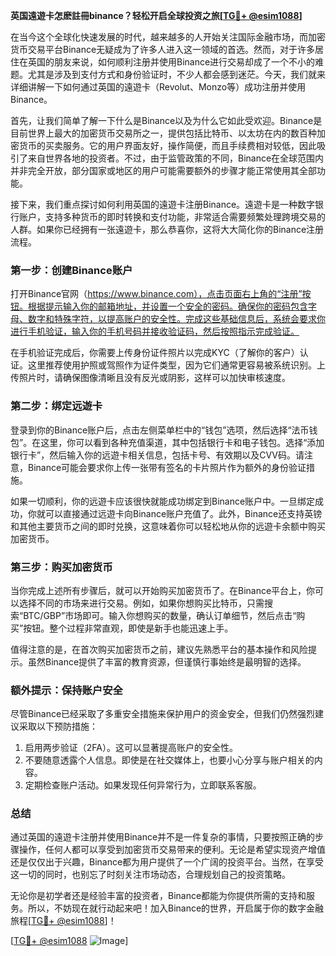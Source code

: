 **英国遠遊卡怎麽註冊binance？轻松开启全球投资之旅[[TG💪+ @esim1088](https://t.me/s/esim1088)]**

在当今这个全球化快速发展的时代，越来越多的人开始关注国际金融市场，而加密货币交易平台Binance无疑成为了许多人进入这一领域的首选。然而，对于许多居住在英国的朋友来说，如何顺利注册并使用Binance进行交易却成了一个不小的难题。尤其是涉及到支付方式和身份验证时，不少人都会感到迷茫。今天，我们就来详细讲解一下如何通过英国的遠遊卡（Revolut、Monzo等）成功注册并使用Binance。

首先，让我们简单了解一下什么是Binance以及为什么它如此受欢迎。Binance是目前世界上最大的加密货币交易所之一，提供包括比特币、以太坊在内的数百种加密货币的买卖服务。它的用户界面友好，操作简便，而且手续费相对较低，因此吸引了来自世界各地的投资者。不过，由于监管政策的不同，Binance在全球范围内并非完全开放，部分国家或地区的用户可能需要额外的步骤才能正常使用其全部功能。

接下来，我们重点探讨如何利用英国的遠遊卡注册Binance。遠遊卡是一种数字银行账户，支持多种货币的即时转换和支付功能，非常适合需要频繁处理跨境交易的人群。如果你已经拥有一张遠遊卡，那么恭喜你，这将大大简化你的Binance注册流程。

### 第一步：创建Binance账户

打开Binance官网（https://www.binance.com），点击页面右上角的“注册”按钮。根据提示输入你的邮箱地址，并设置一个安全的密码。确保你的密码包含字母、数字和特殊字符，以提高账户的安全性。完成这些基础信息后，系统会要求你进行手机验证，输入你的手机号码并接收验证码，然后按照指示完成验证。

在手机验证完成后，你需要上传身份证件照片以完成KYC（了解你的客户）认证。这里推荐使用护照或驾照作为证件类型，因为它们通常更容易被系统识别。上传照片时，请确保图像清晰且没有反光或阴影，这样可以加快审核速度。

### 第二步：绑定远遊卡

登录到你的Binance账户后，点击左侧菜单栏中的“钱包”选项，然后选择“法币钱包”。在这里，你可以看到各种充值渠道，其中包括银行卡和电子钱包。选择“添加银行卡”，然后输入你的远遊卡相关信息，包括卡号、有效期以及CVV码。请注意，Binance可能会要求你上传一张带有签名的卡片照片作为额外的身份验证措施。

如果一切顺利，你的远遊卡应该很快就能成功绑定到Binance账户中。一旦绑定成功，你就可以直接通过远遊卡向Binance账户充值了。此外，Binance还支持英镑和其他主要货币之间的即时兑换，这意味着你可以轻松地从你的远遊卡余额中购买加密货币。

### 第三步：购买加密货币

当你完成上述所有步骤后，就可以开始购买加密货币了。在Binance平台上，你可以选择不同的市场来进行交易。例如，如果你想购买比特币，只需搜索“BTC/GBP”市场即可。输入你想购买的数量，确认订单细节，然后点击“购买”按钮。整个过程非常直观，即使是新手也能迅速上手。

值得注意的是，在首次购买加密货币之前，建议先熟悉平台的基本操作和风险提示。虽然Binance提供了丰富的教育资源，但谨慎行事始终是最明智的选择。

### 额外提示：保持账户安全

尽管Binance已经采取了多重安全措施来保护用户的资金安全，但我们仍然强烈建议采取以下预防措施：

1. 启用两步验证（2FA）。这可以显著提高账户的安全性。
2. 不要随意透露个人信息。即使是在社交媒体上，也要小心分享与账户相关的内容。
3. 定期检查账户活动。如果发现任何异常行为，立即联系客服。

### 总结

通过英国的遠遊卡注册并使用Binance并不是一件复杂的事情，只要按照正确的步骤操作，任何人都可以享受到加密货币交易带来的便利。无论是希望实现资产增值还是仅仅出于兴趣，Binance都为用户提供了一个广阔的投资平台。当然，在享受这一切的同时，也别忘了时刻关注市场动态，合理规划自己的投资策略。

无论你是初学者还是经验丰富的投资者，Binance都能为你提供所需的支持和服务。所以，不妨现在就行动起来吧！加入Binance的世界，开启属于你的数字金融旅程[[TG💪+ @esim1088](https://t.me/s/esim1088)]！

[[TG💪+ @esim1088](https://t.me/s/esim1088) ![Image](https://i.postimg.cc/4NQfJmqS/Snipaste-2025-05-13-00-14-12.png)]